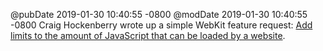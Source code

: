 @pubDate 2019-01-30 10:40:55 -0800
@modDate 2019-01-30 10:40:55 -0800
Craig Hockenberry wrote up a simple WebKit feature request: [Add limits to the amount of JavaScript that can be loaded by a website](https://bugs.webkit.org/show_bug.cgi?id=194028).
